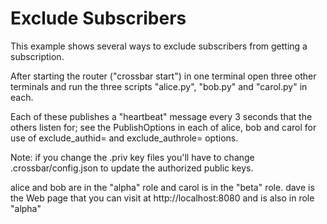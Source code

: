 # Exclude Subscribers

This example shows several ways to exclude subscribers from getting a
subscription.

After starting the router ("crossbar start") in one terminal open
three other terminals and run the three scripts "alice.py", "bob.py"
and "carol.py" in each.

Each of these publishes a "heartbeat" message every 3 seconds that the
others listen for; see the PublishOptions in each of alice, bob and
carol for use of exclude_authid= and exclude_authrole= options.

Note: if you change the .priv key files you'll have to change
.crossbar/config.json to update the authorized public keys.

alice and bob are in the "alpha" role and carol is in the "beta"
role. dave is the Web page that you can visit at http://localhost:8080
and is also in role "alpha"
